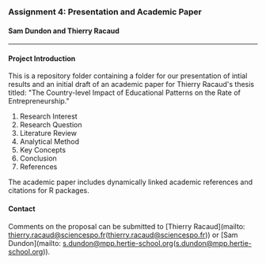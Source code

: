 ### Assignment 4: Presentation and Academic Paper

#### Sam Dundon and Thierry Racaud
* * * 
#### Project Introduction
This is a repository folder containing a folder for our presentation of intial results and an initial draft of an academic paper for Thierry Racaud's thesis titled: "The Country-level Impact of Educational Patterns on the Rate of Entrepreneurship."

1. Research Interest  
2. Research Question 
3. Literature Review 
4. Analytical Method  
5. Key Concepts  
6. Conclusion
7. References    

The academic paper includes dynamically linked academic references and citations for R packages.


#### Contact
Comments on the proposal can be submitted to [Thierry Racaud](mailto: thierry.racaud@sciencespo.fr(thierry.racaud@sciencespo.fr)) or [Sam Dundon](mailto: s.dundon@mpp.hertie-school.org(s.dundon@mpp.hertie-school.org)).

